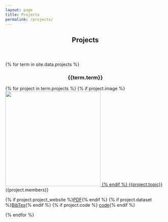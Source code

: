 ```yaml
---
layout: page
title: Projects
permalink: /projects/
---
```


  <header class="post-header">
    <h2 class="post-title">Projects</h2>
  </header> 

{% for term in site.data.projects %}
<div class ="row">

<div style="text-align:center">
<h3>{{term.term}}</h3>
</div>
</div


<table>
{% for project in term.projects %}


  <tr><td style="padding:10px">
{% if project.image %}
<a href="{{project.project_website}}">
<img width="300px" src="{{project.image}}"> {% endif %}
</a>
</td><td style="padding:10px">
<a class="paper" href="{{project.project_website}}">
{{project.topic}}
</a><br>
{{project.members}}<br>

{% if project.project_website %}<a class="btn btn-labeled btn-primary" href="{{project.project_website}}">PDF</a>{% endif %}
{% if project.dataset %}<a class="btn btn-labeled btn-primary" href="{{project.dataset}}">BibTex</a>{% endif %}
{% if project.code %} <a class="icon slides label label-success label-warning" href="{{project.code}}">code</a>{% endif %}
<br>

</td></tr>

{% endfor %}
</table>


